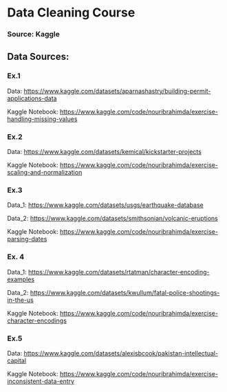 # Data Cleaning Course
### Source: Kaggle

## Data Sources:
### Ex.1
  Data: https://www.kaggle.com/datasets/aparnashastry/building-permit-applications-data
  
  Kaggle Notebook: https://www.kaggle.com/code/nouribrahimda/exercise-handling-missing-values
### Ex.2
  Data: https://www.kaggle.com/datasets/kemical/kickstarter-projects
  
  Kaggle Notebook: https://www.kaggle.com/code/nouribrahimda/exercise-scaling-and-normalization
### Ex.3
  Data_1: https://www.kaggle.com/datasets/usgs/earthquake-database
  
  Data_2: https://www.kaggle.com/datasets/smithsonian/volcanic-eruptions
  
  Kaggle Notebook: https://www.kaggle.com/code/nouribrahimda/exercise-parsing-dates
### Ex. 4
  Data_1: https://www.kaggle.com/datasets/rtatman/character-encoding-examples
  
  Data_2: https://www.kaggle.com/datasets/kwullum/fatal-police-shootings-in-the-us
  
  Kaggle Notebook: https://www.kaggle.com/code/nouribrahimda/exercise-character-encodings
### Ex.5
  Data: https://www.kaggle.com/datasets/alexisbcook/pakistan-intellectual-capital
  
  Kaggle Notebook: https://www.kaggle.com/code/nouribrahimda/exercise-inconsistent-data-entry
  
